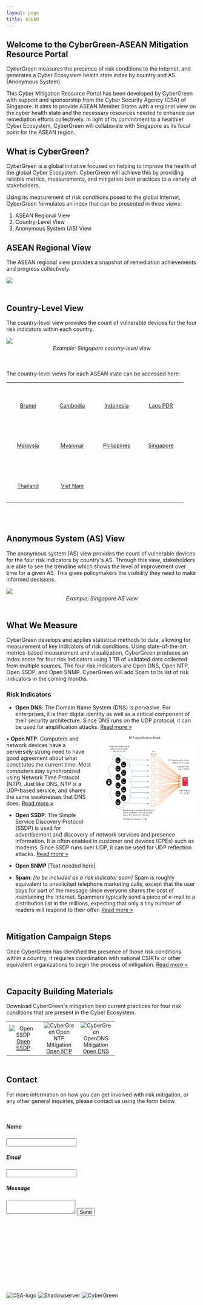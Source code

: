 ```yaml
---
layout: page
title: ASEAN
---
```

## Welcome to the CyberGreen-ASEAN Mitigation Resource Portal

CyberGreen measures the presence of risk conditions to the Internet, and generates a Cyber Ecosystem health state index by country and AS (Anonymous System).

This Cyber Mitigation Resource Portal has been developed by CyberGreen with support and sponsorship from the Cyber Security Agency (CSA) of Singapore. It aims to provide ASEAN Member States with a regional view on the cyber health state and the necessary resources needed to enhance our remediation efforts collectively. In light of its commitment to a healthier Cyber Ecosystem, CyberGreen will collaborate with Singapore as its focal point for the ASEAN region.

## What is CyberGreen?

CyberGreen is a global initiative focused on helping to improve the health of the global Cyber Ecosystem. CyberGreen will achieve this by providing reliable metrics, measurements, and mitigation best practices to a variety of stakeholders.

Using its measurement of risk conditions posed to the global Internet, CyberGreen formulates an index that can be presented in three views: 

1. ASEAN Regional View
2. Country-Level View
3. Anonymous System (AS) View

<div style="margin-bottom: 25px">
</div>

## ASEAN Regional View

The ASEAN regional view provides a snapshot of remediation achievements and progress collectively.

<div>
<a href="http://stats.cybergreen.net" rel="external"><img src="{{site.media}}asean-level.png"/></a>
</div>

<div style="margin-bottom: 50px">
</div>

## Country-Level View

The country-level view provides the count of vulnerable devices for the four risk indicators within each country. 

<div>
  <img src="{{site.media}}sing-country-level.png"/>
  <center><imgcaption><i> Example: Singapore country-level view </i></imgcaption></center>
</div>

<div style="margin-bottom: 50px">
</div>

The country-level views for each ASEAN state can be accessed here:

<div class="content">
<table cellspacing="10px" cellpadding="10px" style="border-spacing: 10px">
    <tbody>
        <tr>
            <td style="padding-right: 10px" width="100" height="100" border="1px">
            <div class="flag_back"><img border="0" src="http://flags.fmcdn.net/data/flags/normal/bn.png" alt=""><br>
            <center><a target="_blank" href="http://stats.cybergreen.net/place/brunei/">Brunei</a></center></div>
            </td>
            <td style="padding-right: 10px" width="100" height="100" border="1px">
            <div class="flag_back"><img border="0" src="http://flags.fmcdn.net/data/flags/normal/kh.png" alt=""><br>
            <center><a target="_blank" href="http://stats.cybergreen.net/place/cambodia/">Cambodia</a></center></div>
            </td>
            <td style="padding-right: 10px" width="100" height="100" border="1px">
            <div class="flag_back"><img border="0" src="http://flags.fmcdn.net/data/flags/normal/id.png" alt=""><br>
            <center><a target="_blank" href="http://stats.cybergreen.net/place/indonesia/">Indonesia</a></center></div>
            </td>
            <td style="padding-right: 10px" width="100" height="100" border="1px">
            <div class="flag_back"><img border="0" src="http://flags.fmcdn.net/data/flags/normal/la.png" alt=""><br>
            <center><a target="_blank" href="http://stats.cybergreen.net/place/laos/">Laos PDR</a></center></div>
            </td>
        </tr>
        <tr>
            <td style="padding-right: 10px" width="100" height="100" border="1px">
            <div class="flag_back"><img border="0" src="http://flags.fmcdn.net/data/flags/normal/my.png" alt=""><br>
            <center><a target="_blank" href="http://stats.cybergreen.net/place/malaysia/">Malaysia</a></center></div>
            </td>
            <td style="padding-right: 10px" width="100" height="100" border="1px">
            <div class="flag_back"><img border="0" src="http://flags.fmcdn.net/data/flags/normal/mm.png" alt=""><br>
            <center><a target="_blank" href="http://stats.cybergreen.net/place/myanmar/">Myanmar</a></center></div>
            </td>
            <td style="padding-right: 10px" width="100" height="100" border="1px">
            <div class="flag_back"><img border="0" src="http://flags.fmcdn.net/data/flags/normal/ph.png" alt=""><br>
            <center><a target="_blank" href="http://stats.cybergreen.net/place/philippines/">Philippines</a></center></div>
            </td>
            <td style="padding-right: 10px" width="100" height="100" border="1px">
            <div class="flag_back"><img border="0" src="http://flags.fmcdn.net/data/flags/normal/sg.png" alt=""><br>
            <center><a target="_blank" href="http://stats.cybergreen.net/place/Singapore/">Singapore</a></center></div>
            </td>
        </tr>
         <tr>
            <td style="padding-right: 10px" width="100" height="100" border="1px">
            <div class="flag_back"><img border="0" src="http://flags.fmcdn.net/data/flags/normal/th.png" alt=""><br>
            <center><a target="_blank" href="http://stats.cybergreen.net/place/thailand/">Thailand</a></center></div>
            </td>
            <td style="padding-right: 10px" width="100" height="100" border="1px">
            <div class="flag_back"><img border="0" src="http://flags.fmcdn.net/data/flags/normal/vn.png" alt=""><br>
            <center><a target="_blank" href="http://stats.cybergreen.net/place/vietnam/">Viet Nam</a></center></div>
            </td>
        </tr>
    </tbody>
</table>
</div>

<br>

<div style="margin-bottom: 50px">
</div>

## Anonymous System (AS) View

The anonymous system (AS) view provides the count of vulnerable devices for the four risk indicators by country's AS. Through this view, stakeholders are able to see the trendline which shows the level of improvement over time for a given AS. This gives policymakers the visibility they need to make informed decisions.

<div>
  <img src="{{site.media}}sing-as-level2.png"/>
  <center><imgcaption><i> Example: Singapore AS view </i></imgcaption></center>
</div>

<div style="margin-bottom: 50px">
</div>

## What We Measure

CyberGreen develops and applies statistical methods to data, allowing for measurement of key indicators of risk conditions. Using state-of-the-art metrics-based measurement and visualization, CyberGreen produces an Index score for four risk indicators using 1 TB of validated data collected from multiple sources. The four risk indicators are Open DNS, Open NTP, Open SSDP, and Open SNMP. CyberGreen will add Spam to its list of risk indicators in the coming months.

### Risk Indicators

+ <b>Open DNS</b>: The Domain Name System (DNS) is pervasive. For enterprises, it is their digital identity as well as a critical component of their security architecture. Since DNS runs on the UDP protocol, it can be used for amplification attacks. <a href="http://stats.cybergreen.net/risk/opendns/">Read more &raquo;</a>

<img style="float: right; margin: 0px 0px 15px 15px;" src="/img/medialibrary/openntprisk.png" width="260" height="225" /> • <b>Open NTP</b>: Computers and network devices have a perversely strong need to have good agreement about what constitutes the current time. Most computers stay synchronized using Network Time Protocol (NTP). Just like DNS, NTP is a UDP-based service, and shares the same weaknesses that DNS does. <a href="http://stats.cybergreen.net/risk/openntp/">Read more &raquo;</a>

+ <b>Open SSDP</b>: The Simple Service Discovery Protocol (SSDP) is used for advertisement and discovery of network services and presence information. It is often enabled in customer end devices (CPEs) such as modems. Since SSDP runs over UDP, it can be used for UDP reflection attacks. <a href="http://stats.cybergreen.net/risk/openssdp/">Read more &raquo;</a>

+ <b>Open SNMP</b> [Text needed here]

+ <b>Spam</b>: <i>[to be included as a risk indicator soon]</i> Spam is roughly equivalent to unsolicited telephone marketing calls, except that the user pays for part of the message since everyone shares the cost of maintaining the Internet. Spammers typically send a piece of e-mail to a distribution list in the millions, expecting that only a tiny number of readers will respond to their offer. <a href="http://stats.cybergreen.net/risk/spam/">Read more &raquo;</a> 

<div style="margin-bottom: 50px">
</div>

## Mitigation Campaign Steps
Once CyberGreen has identified the presence of those risk conditions within a country, it requires coordination with national CSIRTs or other equivalent organizations to begin the process of mitigation. <a href="/mitigation/campaign-steps/">Read more &raquo;</a> 

<div style="margin-bottom: 50px">
</div>

## Capacity Building Materials
Download CyberGreen's mitigation best current practices for four risk conditions that are present in the Cyber Ecosystem.

<div class="content">
<table cellspacing="10px" cellpadding="10px" style="border-spacing: 10px">
    <tbody>
        <tr>
            <td style="padding-right: 10px" width="75" height="75" border="1px" align="center">
            <div class="flag_back"><img border="0" src="{{site.media}}opendnsicon.png" width="75" height="75" alt="Open SSDP"><br>
            <center><a download="CyberGreen OpenSSDP Mitigation" href="/img/medialibrary/CyberGreen OpenSSDP Mitigation.pdf" title="CyberGreen OpenSSDP Mitigation">Open SSDP</a></center></div>
            </td>
             <td style="padding-right: 10px" width="75" height="75" border="1px" align="center">
            <div class="flag_back"><img border="0" src="{{site.media}}openntpicon.png" width="75" height="75" alt="CyberGreen Open NTP Mitigation"><br>
            <center><a download="CyberGreen Open NTP Mitigation" href="/img/medialibrary/CyberGreen OpenNTP Mitigation.pdf" title="CyberGreen OpenNTP Mitigation">Open NTP</a></center></div>
            </td>
             <td style="padding-right: 10px" width="75" height="75" border="1px" align="center">
            <div class="flag_back"><img border="0" src="{{site.media}}opendnsicon.png" width="75" height="75" alt="CyberGreen OpenDNS Mitigation"><br>
            <center><a download="CyberGreen OpenDNS Mitigation" href="/img/medialibrary/CyberGreen OpenDNS Mitigation.pdf" title="CyberGreen OpenDNS Mitigation">Open DNS</a></center></div>
            </td>
        </tr>
     </tbody>
</table>
</div>

<div style="margin-bottom: 50px">
</div>   

## Contact

For more information on how you can get involved with risk mitigation, or any other general inquiries, please contact us using the form below.

<div class="wrapper" style="margin-bottom:50px; margin-top:50px">
    <form action="https://formspree.io/contact@cybergreen.net"
          method="POST">
          <h5>Name</h5>
        <input type="text" name="name" />
        <h5>Email</h5>
        <input type="email" name="_replyto" />
        <h5>Message</h5>
        <textarea  name="Message"> </textarea>
        <input type="submit" value="Send">
    </form>
</div>

<div style="margin-bottom: 200px">
</div>  

<img class="alignnone wp-image-210 aligncenter" src="{{site.media}}csa-logo.jpg" alt="CSA-logo" /> <img class="alignnone size-full wp-image-171 aligncenter" src="{{site.media}}Shadowserver.png" alt="Shadowserver" width="210" height="100" /> <img class="alignnone size-full wp-image-171 aligncenter" src="{{site.media}}CG_Logo_Colorchange_GreyandGreen.png" alt="CyberGreen" width="250" height="90" /> 
